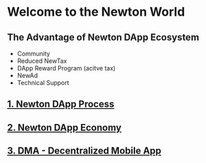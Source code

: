 # Welcome to the Newton World

## The Advantage of Newton DApp Ecosystem
* Community
* Reduced NewTax
* DApp Reward Program (acitve tax)
* NewAd
* Technical Support 

## [1. Newton DApp Process](https://gitlab.newtonproject.org/alexcg/HEP-specification/blob/master/DApp-Process.md)

## [2. Newton DApp Economy](https://gitlab.newtonproject.org/alexcg/HEP-specification/blob/master/DApp-Economy.md)

## [3. DMA - Decentralized Mobile App](https://gitlab.newtonproject.org/alexcg/HEP-specification/blob/master/DMA.md)